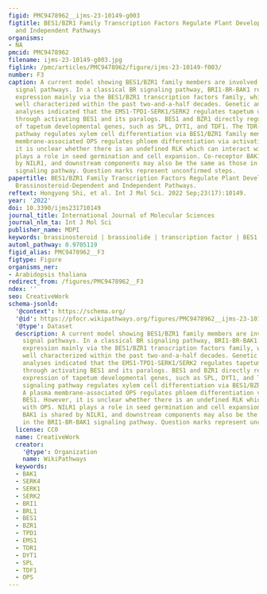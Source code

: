 ```yaml
---
figid: PMC9478962__ijms-23-10149-g003
figtitle: BES1/BZR1 Family Transcription Factors Regulate Plant Development via Brassinosteroid-Dependent
  and Independent Pathways
organisms:
- NA
pmcid: PMC9478962
filename: ijms-23-10149-g003.jpg
figlink: /pmc/articles/PMC9478962/figure/ijms-23-10149-f003/
number: F3
caption: A current model showing BES1/BZR1 family members are involved in several
  signal pathways. In a classical BR signaling pathway, BRI1-BR-BAK1 regulates gene
  expression mainly via the BES1/BZR1 transcription factors family, which have been
  well characterized within the past two-and-a-half decades. Genetic and biochemical
  analyses indicated that the EMS1-TPD1-SERK1/SERK2 regulates tapetum development
  through activating BES1 and its paralogs. BES1 and BZR1 directly regulate the expression
  of tapetum developmental genes, such as SPL, DYT1, and TDF1. The TDR-TDIF-BAK1 signaling
  pathway regulates xylem cell differentiation via BES1/BZR1 family members. A plasma
  membrane-associated OPS regulates phloem differentiation via activating BES1. However,
  it is unclear whether there is an undefined RLK which can interact with OPS. NILR1
  plays a role in seed germination and cell expansion. Co-receptor BAK1 is shared
  by NILR1, and downstream components may also be the same as those in the BRI1-BR-BAK1
  signaling pathway. Question marks represent unconfirmed steps.
papertitle: BES1/BZR1 Family Transcription Factors Regulate Plant Development via
  Brassinosteroid-Dependent and Independent Pathways.
reftext: Hongyong Shi, et al. Int J Mol Sci. 2022 Sep;23(17):10149.
year: '2022'
doi: 10.3390/ijms231710149
journal_title: International Journal of Molecular Sciences
journal_nlm_ta: Int J Mol Sci
publisher_name: MDPI
keywords: brassinosteroid | brassinolide | transcription factor | BES1 | BZR1
automl_pathway: 0.9705119
figid_alias: PMC9478962__F3
figtype: Figure
organisms_ner:
- Arabidopsis thaliana
redirect_from: /figures/PMC9478962__F3
ndex: ''
seo: CreativeWork
schema-jsonld:
  '@context': https://schema.org/
  '@id': https://pfocr.wikipathways.org/figures/PMC9478962__ijms-23-10149-g003.html
  '@type': Dataset
  description: A current model showing BES1/BZR1 family members are involved in several
    signal pathways. In a classical BR signaling pathway, BRI1-BR-BAK1 regulates gene
    expression mainly via the BES1/BZR1 transcription factors family, which have been
    well characterized within the past two-and-a-half decades. Genetic and biochemical
    analyses indicated that the EMS1-TPD1-SERK1/SERK2 regulates tapetum development
    through activating BES1 and its paralogs. BES1 and BZR1 directly regulate the
    expression of tapetum developmental genes, such as SPL, DYT1, and TDF1. The TDR-TDIF-BAK1
    signaling pathway regulates xylem cell differentiation via BES1/BZR1 family members.
    A plasma membrane-associated OPS regulates phloem differentiation via activating
    BES1. However, it is unclear whether there is an undefined RLK which can interact
    with OPS. NILR1 plays a role in seed germination and cell expansion. Co-receptor
    BAK1 is shared by NILR1, and downstream components may also be the same as those
    in the BRI1-BR-BAK1 signaling pathway. Question marks represent unconfirmed steps.
  license: CC0
  name: CreativeWork
  creator:
    '@type': Organization
    name: WikiPathways
  keywords:
  - BAK1
  - SERK4
  - SERK1
  - SERK2
  - BRI1
  - BRL1
  - BES1
  - BZR1
  - TPD1
  - EMS1
  - TDR1
  - DYT1
  - SPL
  - TDF1
  - OPS
---
```

